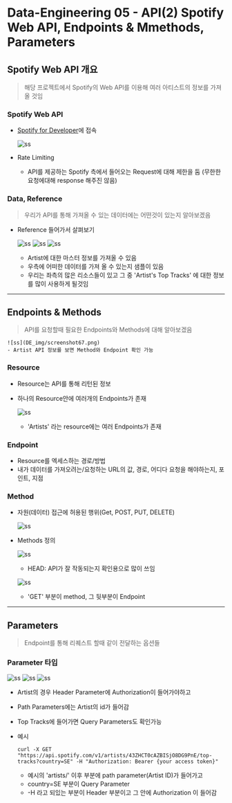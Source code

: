 # Data-Engineering 05 - API(2) Spotify Web API, Endpoints & Mmethods, Parameters

## Spotify Web API 개요
> 해당 프로젝트에서 Spotify의 Web API를 이용해 여러 아티스트의 정보를 가져올 것임

### Spotify Web API
- [Spotify for Developer](https://developer.spotify.com/documentation/web-api/)에 접속

    ![ss](DE_img/screenshot63.png)

- Rate Limiting
  - API를 제공하는 Spotify 측에서 들어오는 Request에 대해 제한을 둠 (무한한 요청에대해 response 해주진 않음)

### Data, Reference
> 우리가 API를 통해 가져올 수 있는 데이터에는 어떤것이 있는지 알아보겠음

- Reference 들어가서 살펴보기

    ![ss](DE_img/screenshot64.png)
    ![ss](DE_img/screenshot65.png) 
    ![ss](DE_img/screenshot66.png) 
    - Artist에 대한 마스터 정보를 가져올 수 있음
    - 우측에 어떠한 데이터를 가져 올 수 있는지 샘플이 있음
    - 우리는 좌측의 많은 리소스들이 있고 그 중 'Artist's Top Tracks' 에 대한 정보를 많이 사용하게 될것임

---

## Endpoints & Methods
> API를 요청할때 필요한 Endpoints와 Methods에 대해 알아보겠음

    ![ss](DE_img/screenshot67.png) 
    - Artist API 정보를 보면 Method와 Endpoint 확인 가능


### Resource
- Resource는 API를 통해 리턴된 정보

- 하나의 Resource안에 여러개의 Endpoints가 존재
  
  ![ss](DE_img/screenshot68.png) 
  - 'Artists' 라는 resource에는 여러 Endpoints가 존재

### Endpoint
- Resource를 엑세스하는 경로/방법
- 내가 데이터를 가져오려는/요청하는 URL의 값, 경로, 어디다 요청을 해야하는지, 포인트, 지점

### Method
- 자원(데이터) 접근에 허용된 행위(Get, POST, PUT, DELETE)

  ![ss](DE_img/screenshot69.png) 

- Methods 정의
  
  ![ss](DE_img/screenshot70.png) 
  - HEAD: API가 잘 작동되는지 확인용으로 많이 쓰임

  ![ss](DE_img/screenshot71.png) 
  - 'GET' 부분이 method, 그 뒷부분이 Endpoint


---

## Parameters
> Endpoint를 통해 리퀘스트 할때 같이 전달하는 옵션들

### Parameter 타입

  ![ss](DE_img/screenshot72.png) 
  ![ss](DE_img/screenshot73.png) 
  ![ss](DE_img/screenshot73.png) 
  - Artist의 경우 Header Parameter에 Authorization이 들어가야하고
  - Path Parameters에는 Artist의 id가 들어감
  - Top Tracks에 들어가면 Query Parameters도 확인가능

- 예시
    ```linux
    curl -X GET "https://api.spotify.com/v1/artists/43ZHCT0cAZBISjO8DG9PnE/top-tracks?country=SE" -H "Authorization: Bearer {your access token}"
    ```
    - 예시의 'artists/' 이후 부분에 path parameter(Artist ID)가 들어가고
    - country=SE 부분이 Query Parameter
    -  -H 라고 되있는 부분이 Header 부분이고 그 안에 Authorization 이 들어감


